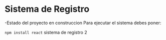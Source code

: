 <h1>Sistema de Registro </h1>


-Estado del proyecto en construccion
Para ejecutar el sistema debes poner:

`` npm install react ``
sistema de registro 2

